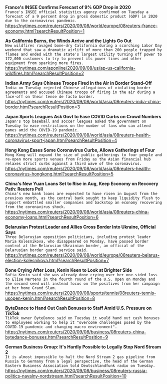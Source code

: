 **France's INSEE Confirms Forecast of 9% GDP Drop in 2020**\
`France's INSEE official statistics agency confirmed on Tuesday a forecast of a 9 percent drop in gross domestic product (GDP) in 2020 due to the coronavirus pandemic.`\
https://nytimes.com/reuters/2020/09/08/world/europe/08reuters-france-economy.html?searchResultPosition=1

**As California Burns, the Winds Arrive and the Lights Go Out**\
`New wildfires ravaged bone-dry California during a scorching Labor Day weekend that saw a dramatic airlift of more than 200 people trapped by flames and ended with the state's largest utility turning off power to 172,000 customers to try to prevent its power lines and other equipment from sparking more fires.`\
https://nytimes.com/aponline/2020/09/08/us/ap-us-california-wildfires.html?searchResultPosition=2

**Indian Army Says Chinese Troops Fired in the Air in Border Stand-Off**\
`India on Tuesday rejected Chinese allegations of violating border agreements and accused Chinese troops of firing in the air during a face-off on their tense de facto border. `\
https://nytimes.com/reuters/2020/09/08/world/asia/08reuters-india-china-border.html?searchResultPosition=3

**Japan Sports Leagues Ask Govt to Ease COVID Curbs on Crowd Numbers**\
`Japan's top baseball and soccer leagues asked the government on Tuesday to ease restrictions on the number of fans who can attend games amid the COVID-19 pandemic.`\
https://nytimes.com/reuters/2020/09/08/world/asia/08reuters-health-coronavirus-sport-japan.html?searchResultPosition=4

**Hong Kong Eases Some Coronavirus Curbs, Allows Gatherings of Four**\
`Hong Kong will expand the size of public gatherings to four people and re-open more sports venues from Friday as the Asian financial hub relaxes strict curbs against a third wave of the coronavirus. `\
https://nytimes.com/reuters/2020/09/08/world/asia/08reuters-health-coronavirus-hongkong.html?searchResultPosition=5

**China's New Yuan Loans Set to Rise in Aug, Keep Economy on Recovery Path: Reuters Poll**\
`China's new bank loans are expected to have risen in August from the previous month, as the central bank sought to keep liquidity flush to support embattled smaller companies and backstop an economy recovering from the coronavirus shock.`\
https://nytimes.com/reuters/2020/09/08/world/asia/08reuters-china-economy-loans.html?searchResultPosition=6

**Belarusian Protest Leader and Allies Cross Border Into Ukraine, Official Says**\
`Three Belarusian opposition politicians, including protest leader Maria Kolesnikova, who disappeared on Monday, have passed border control at the Belarusian-Ukrainian border, an official of the Belarusian border guard service said.     `\
https://nytimes.com/reuters/2020/09/08/world/europe/08reuters-belarus-election-kolesnikova.html?searchResultPosition=7

**Done Crying After Loss, Kenin Keen to Look at Brighter Side**\
`Sofia Kenin said she was already done crying over her one-sided loss to Elise Mertens in the fourth round of the U.S. Open on Monday and the second seed will instead focus on the positives from her campaign at her home Grand Slam.`\
https://nytimes.com/reuters/2020/09/08/sports/tennis/08reuters-tennis-usopen-kenin.html?searchResultPosition=8

**ByteDance to Hand Out Cash Bonuses to Staff Amid U.S. Pressure on TikTok**\
`TikTok owner ByteDance said on Tuesday it would hand out cash bonuses to employees working to help it "overcome challenges posed by the COVID-19 pandemic and changing macro environment".`\
https://nytimes.com/reuters/2020/09/08/business/08reuters-china-bytedance-bonuses.html?searchResultPosition=9

**German Business Group: It's Hardly Possible to Legally Stop Nord Stream 2**\
`It is almost impossible to halt the Nord Stream 2 gas pipeline from Russia to Germany from a legal perspective, the head of the German Eastern Business Association told Deutschlandfunk radio on Tuesday.`\
https://nytimes.com/reuters/2020/09/08/business/08reuters-russia-politics-navalny-nordstream.html?searchResultPosition=10

